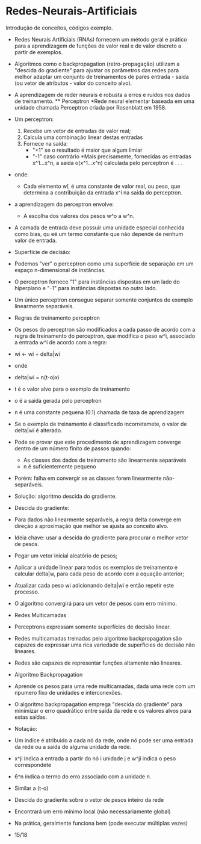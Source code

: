 # Redes-Neurais-Artificiais
Introdução de conceitos, códigos exemplo.

* Redes Neurais Artificiais (RNAs) fornecem um método geral e prático para a aprendizagem de funções de valor real e de valor discreto a partir de exemplos.
* Algoritmos como o backpropagation (retro-propagação) utilizam a "descida do gradiente" para ajustar os parâmetros das redes para melhor adaptar um conjunto de treinamentos de pares entrada - saída (ou vetor de atributos - valor do conceito alvo).
* A aprendizagem de reder neurais é robusta a erros e ruídos nos dados de treinamento.
** Perceptron 
*Rede neural elementar baseada em uma unidade chamada Perceptron criada por Rosenblatt em 1958.
* Um perceptron:
    1. Recebe um vetor de entradas de valor real;
    2. Calcula uma combinação linear destas entradas
    3. Fornece na saída:
       * "+1" se o resultado é maior que algum limiar
       * "-1" caso contrário
*Mais precisamente, fornecidas as entradas x^1...x^n, a saída o(x^1...x^n) calculada pelo perceptron é . . .
* onde:
    * Cada elemento wî, é uma constante de valor real, ou peso, que determina a contribuição da entrada x^i na saída do perceptron.
* a aprendizagem do perceptron envolve:
    * A escolha dos valores dos pesos w^o a w^n.
* A camada de entrada deve possuir uma unidade especial conhecida como bias, qu eé um termo constante que não depende de nenhum valor de entrada.

* Superfície de decisão:
* Podemos "ver" o perceptron como uma superfície de separação em um espaço n-dimensional de instâncias.
* O perceptron fornece "1" para instâncias dispostas em um lado do hiperplano e "-1" para instâncias dispostas no outro lado.
* Um único perceptron consegue separar somente conjuntos de exemplo linearmente separáveis.
* Regras de treinamento perceptron
* Os pesos do perceptron são modificados a cada passo de acordo com a regra de treinamento do perceptron, que modifica o peso w^i, associado a entrada w^i de acordo com a regra:
* wi <- wi + delta|wi
* onde
* delta|wi = n(t-o)xi
* t é o valor alvo para o exemplo de treinamento
* o é a saída gerada pelo perceptron
* n é uma constante pequena (0.1) chamada de taxa de aprendizagem
* Se o exemplo de treinamento é classificado incorretamete, o valor de delta|wi é alterado.
* Pode se provar que este procedimento de aprendizagem converge dentro de um número finito de passos quando:
    * As classes dos dados de treinamento são linearmente separáveis
    * n é suficientemente pequeno
* Porém: falha em convergir se as classes forem linearmente não-separáveis.
* Solução: algoritmo descida do gradiente.
* Descida do gradiente:
* Para dados não linearmente separáveis, a regra delta converge em direção a aproximação que melhor se ajusta ao conceito alvo.
* Ideia chave: usar a descida do gradiente para procurar o melhor vetor de pesos.
* Pegar um vetor inicial aleatório de pesos;
* Aplicar a unidade linear para todos os exemplos de treinamento e calcular delta|w, para cada peso de acordo com a equação anterior;
* Atualizar cada peso wi adicionando delta|wi e então repetir este processo.
* O algoritmo convergirá para um vetor de pesos com erro mínimo.

* Redes Multicamadas
* Perceptrons expressam somente superfícies de decisão linear.
* Redes multicamadas treinadas pelo algoritmo backpropagation são capazes de expressar uma rica variedade de superficies de decisão não lineares.
* Redes são capazes de representar funções altamente não lineares.

* Algoritmo Backpropagation
* Aprende os pesos para uma rede multicamadas, dada uma rede com um npumero fixo de unidades e interconexões.
* O algoritmo backpropagation emprega "descida do gradiente" para minimizar o erro quadrático entre saída da rede e os valores alvos para estas saídas.
* Notação:
* Um indice é atribuido a cada nó da rede, onde nó pode ser uma entrada da rede ou a saída de alguma unidade da rede.
* x^ji indica a entrada a partir do nó i unidade j e w^ji indica o peso correspondete
* 6^n indica o termo do erro associado com a unidade n.
* Similar a (t-o)
* Descida do gradiente sobre o vetor de pesos inteiro da rede
* Encontrará um erro mínimo local (não necessariamente global)
* Na prática, geralmente funciona bem (pode executar múltiplas vezes)
* 15/18
